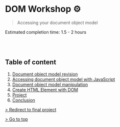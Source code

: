 # DOM Workshop ⚙

> Accessing your document object model

Estimated completion time: 1.5 - 2 hours

<br>
<br>

## Table of content <a name="table"></a>

1. [Document object model revision](#intro)
2. [Accessing document object model with JavaScript](#dom-access)
3. [Document object model manipulation](#dom-manipulate)
4. [Create HTML Element with DOM](#create-element)
5. [Project](#project)
6. [Conclusion](#conclusion)

[> Redirect to final project](/project)

[> Go to top](/dom)
